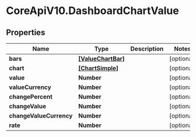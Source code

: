 # CoreApiV10.DashboardChartValue

## Properties
Name | Type | Description | Notes
------------ | ------------- | ------------- | -------------
**bars** | [**[ValueChartBar]**](ValueChartBar.md) |  | [optional] 
**chart** | [**[ChartSimple]**](ChartSimple.md) |  | [optional] 
**value** | **Number** |  | [optional] 
**valueCurrency** | **Number** |  | [optional] 
**changePercent** | **Number** |  | [optional] 
**changeValue** | **Number** |  | [optional] 
**changeValueCurrency** | **Number** |  | [optional] 
**rate** | **Number** |  | [optional] 


